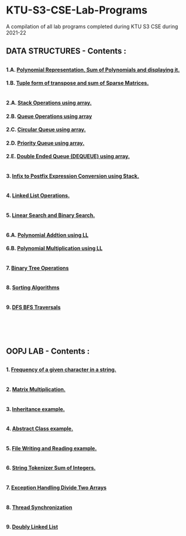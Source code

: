 # KTU-S3-CSE-Lab-Programs
<p>A compilation of all lab programs completed during KTU S3 CSE during 2021-22</p>

<h2>DATA STRUCTURES - Contents : <h2/> 
  

####  1.A. [Polynomial Representation, Sum of Polynomials and displaying it.](https://github.com/nipun-das/KTU-S3-CSE-Lab-Programs/blob/main/DS%20Lab/EXPERIMENT%2001/Polynomial%20Addition.c)&nbsp;&nbsp;&nbsp;
  
####  1.B. [Tuple form of transpose and sum of Sparse Matrices.](https://github.com/nipun-das/KTU-S3-CSE-Lab-Programs/blob/main/DS%20Lab/EXPERIMENT%2001/Sparse%20Matrix%20Sum%20and%20Fast%20Transpose.c)</br><br/>

####  2.A. [Stack Operations using array.](https://github.com/nipun-das/KTU-S3-CSE-Lab-Programs/blob/main/DS%20Lab/EXPERIMENT%2002/Stack.c)&nbsp;&nbsp;&nbsp;

####  2.B. [Queue Operations using array](https://github.com/nipun-das/KTU-S3-CSE-Lab-Programs/blob/main/DS%20Lab/EXPERIMENT%2002/Linear%20Queue.c)&nbsp;&nbsp;&nbsp;

####  2.C. [Circular Queue using array.](https://github.com/nipun-das/KTU-S3-CSE-Lab-Programs/blob/main/DS%20Lab/EXPERIMENT%2002/Circular%20Queue.c)&nbsp;&nbsp;&nbsp;

####  2.D. [Priority Queue using array.](https://github.com/nipun-das/KTU-S3-CSE-Lab-Programs/blob/main/DS%20Lab/EXPERIMENT%2002/Priority%20Queue.c)&nbsp;&nbsp;&nbsp;

####  2.E. [Double Ended Queue (DEQUEUE) using array.](https://github.com/nipun-das/KTU-S3-CSE-Lab-Programs/blob/main/DS%20Lab/EXPERIMENT%2002/DEQUEUE.c)<br/><br/>

####  3. [Infix to Postfix Expression Conversion using Stack.](https://github.com/nipun-das/KTU-S3-CSE-Lab-Programs/blob/main/DS%20Lab/EXPERIMENT%2003/Infix%20to%20Postfix%20Conversion.c)<br/><br/>

####  4. [Linked List Operations.](https://github.com/nipun-das/KTU-S3-CSE-Lab-Programs/blob/main/DS%20Lab/EXPERIMENT%2004/Linked%20List%20Operations.c)<br/><br/>

####  5. [Linear Search and Binary Search.](https://github.com/nipun-das/KTU-S3-CSE-Lab-Programs/blob/main/DS%20Lab/EXPERIMENT%2005/Linear%20Search%20and%20Binary%20Search.c)<br/><br/>

####  6.A. [Polynomial Addtion using LL](https://github.com/nipun-das/KTU-S3-CSE-Lab-Programs/blob/main/DS%20Lab/EXPERIMENT%2006/6A_addpolyLL.c)

####  6.B. [Polynomial Multiplication using LL](https://github.com/nipun-das/KTU-S3-CSE-Lab-Programs/blob/main/DS%20Lab/EXPERIMENT%2006/6B_multipolyLL.c)<br/><br/>

####  7. [Binary Tree Operations](https://github.com/nipun-das/KTU-S3-CSE-Lab-Programs/blob/main/DS%20Lab/EXPERIMENT%2007/7_binTreeOperations.c)<br/><br/>

####  8. [Sorting Algorithms](https://github.com/nipun-das/KTU-S3-CSE-Lab-Programs/blob/main/DS%20Lab/EXPERIMENT%2008/8_sorting.c)<br/><br/>

####  9. [DFS BFS Traversals](https://github.com/nipun-das/KTU-S3-CSE-Lab-Programs/blob/main/DS%20Lab/EXPERIMENT%2009/9_dfsbfs.c)<br/><br/>





<br/><br/>


<h2>OOPJ LAB - Contents : <h2/> 


####  1. [Frequency of a given character in a string.](https://github.com/nipun-das/KTU-S3-CSE-Lab-Programs/blob/main/OOPJ%20Lab/01.%20Frequency%20of%20a%20given%20character%20in%20a%20string.java)<br/><br/>
  
####  2. [Matrix Multiplication.](https://github.com/nipun-das/KTU-S3-CSE-Lab-Programs/blob/main/OOPJ%20Lab/02.%20Multiply%20two%20given%20matrices.java)<br/><br/>
  
####  3. [Inheritance example.](https://github.com/nipun-das/KTU-S3-CSE-Lab-Programs/blob/main/OOPJ%20Lab/03.%20Inheritance%20of%20Employee.java)<br/><br/>
  
####  4. [Abstract Class example.](https://github.com/nipun-das/KTU-S3-CSE-Lab-Programs/blob/main/OOPJ%20Lab/04.%20Abstract%20Class%20Shapes.java)<br/><br/>
  
####  5. [File Writing and Reading example.](https://github.com/nipun-das/KTU-S3-CSE-Lab-Programs/blob/main/OOPJ%20Lab/05.%20File%20Handling%20Palindrome%20Check.java)<br/><br/>
  
####  6. [String Tokenizer Sum of Integers.](https://github.com/nipun-das/KTU-S3-CSE-Lab-Programs/blob/main/OOPJ%20Lab/06.%20String%20Tokenizer%20Integers%20sum.java)<br/><br/>
  
####  7. [Exception Handling Divide Two Arrays](https://github.com/nipun-das/KTU-S3-CSE-Lab-Programs/blob/main/OOPJ%20Lab/07.%20Exception%20Handling%20Divide%20Arrays.java)<br/><br/>
  
####  8. [Thread Synchronization](https://github.com/nipun-das/KTU-S3-CSE-Lab-Programs/blob/main/OOPJ%20Lab/08.%20Thread%20Synchronization%20Multiplication%20Table.java)<br/><br/>
  
####  9. [Doubly Linked List](https://github.com/nipun-das/KTU-S3-CSE-Lab-Programs/blob/main/OOPJ%20Lab/09.%20Doubly%20Linked%20List.java)

  
 


